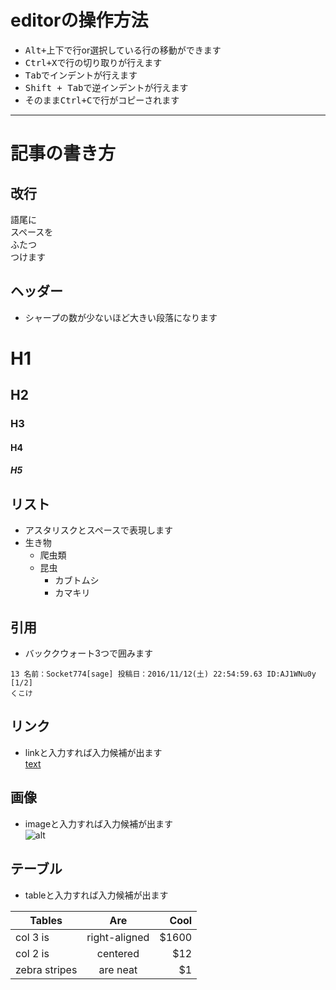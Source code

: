 # editorの操作方法
* <kbd>Alt+上下</kbd>で行or選択している行の移動ができます
* <kbd>Ctrl+X</kbd>で行の切り取りが行えます
* <kbd>Tab</kbd>でインデントが行えます
* <kbd>Shift + Tab</kbd>で逆インデントが行えます
* そのまま<kbd>Ctrl+C</kbd>で行がコピーされます

---

# 記事の書き方
## 改行
語尾に  
スペースを  
ふたつ  
つけます  

## ヘッダー
* シャープの数が少ないほど大きい段落になります
# H1
## H2
### H3
#### H4
##### H5

## リスト
* アスタリスクとスペースで表現します
* 生き物
  * 爬虫類
  * 昆虫
    * カブトムシ
    * カマキリ

## 引用
* バッククウォート3つで囲みます
```
13 名前：Socket774[sage] 投稿日：2016/11/12(土) 22:54:59.63 ID:AJ1WNu0y [1/2]
くこけ
```


## リンク
* linkと入力すれば入力候補が出ます  
[text](http://link)


## 画像
* imageと入力すれば入力候補が出ます  
![alt](http://archives.jpn.org/name/images/0126.jpg)

## テーブル
* tableと入力すれば入力候補が出ます

| Tables        | Are           | Cool  |
| ------------- |:-------------:| -----:|
| col 3 is      | right-aligned | $1600 |
| col 2 is      | centered      |   $12 |
| zebra stripes | are neat      |    $1 |